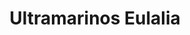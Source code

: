 ---
title: "Ultramarinos Eulalia"
url: /herrera-de-pisuerga/ultramarinos-eulalia/
shop: Lebensmittel
---